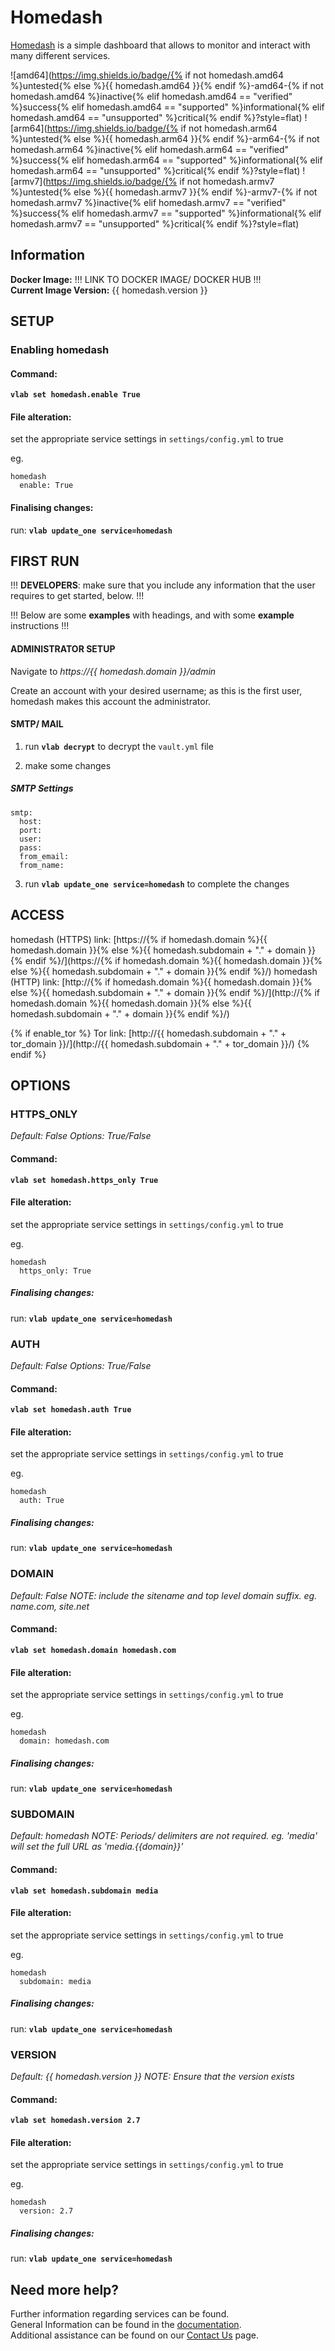 # Homedash

[Homedash](https://lamarios.github.io/Homedash2/) is a simple dashboard that allows to monitor and interact with many different services.

![amd64](https://img.shields.io/badge/{% if not homedash.amd64 %}untested{% else %}{{ homedash.amd64 }}{% endif %}-amd64-{% if not homedash.amd64 %}inactive{% elif homedash.amd64 == "verified" %}success{% elif homedash.amd64 == "supported" %}informational{% elif homedash.amd64 == "unsupported" %}critical{% endif %}?style=flat)
![arm64](https://img.shields.io/badge/{% if not homedash.arm64 %}untested{% else %}{{ homedash.arm64 }}{% endif %}-arm64-{% if not homedash.arm64 %}inactive{% elif homedash.arm64 == "verified" %}success{% elif homedash.arm64 == "supported" %}informational{% elif homedash.arm64 == "unsupported" %}critical{% endif %}?style=flat)
![armv7](https://img.shields.io/badge/{% if not homedash.armv7 %}untested{% else %}{{ homedash.armv7 }}{% endif %}-armv7-{% if not homedash.armv7 %}inactive{% elif homedash.armv7 == "verified" %}success{% elif homedash.armv7 == "supported" %}informational{% elif homedash.armv7 == "unsupported" %}critical{% endif %}?style=flat)

## Information


**Docker Image:** !!! LINK TO DOCKER IMAGE/ DOCKER HUB !!!  
**Current Image Version:** {{ homedash.version }}

## SETUP

### Enabling homedash

#### Command:

**`vlab set homedash.enable True`**

#### File alteration:

set the appropriate service settings in `settings/config.yml` to true

eg.
```
homedash
  enable: True
```

#### Finalising changes:

run: **`vlab update_one service=homedash`**

## FIRST RUN

!!! **DEVELOPERS**: make sure that you include any information that the user requires to get started, below. !!!

!!! Below are some **examples** with headings, and with some **example** instructions !!!

#### ADMINISTRATOR SETUP

Navigate to *https://{{ homedash.domain }}/admin*

Create an account with your desired username; as this is the first user, homedash makes this account the administrator.

#### SMTP/ MAIL

1. run **`vlab decrypt`** to decrypt the `vault.yml` file

2. make some changes


##### SMTP Settings
```
smtp:
  host:
  port:
  user:
  pass:
  from_email:
  from_name:
```

3. run **`vlab update_one service=homedash`** to complete the changes


## ACCESS

homedash (HTTPS) link: [https://{% if homedash.domain %}{{ homedash.domain }}{% else %}{{ homedash.subdomain + "." + domain }}{% endif %}/](https://{% if homedash.domain %}{{ homedash.domain }}{% else %}{{ homedash.subdomain + "." + domain }}{% endif %}/)
homedash (HTTP) link: [http://{% if homedash.domain %}{{ homedash.domain }}{% else %}{{ homedash.subdomain + "." + domain }}{% endif %}/](http://{% if homedash.domain %}{{ homedash.domain }}{% else %}{{ homedash.subdomain + "." + domain }}{% endif %}/)

{% if enable_tor %}
Tor link: [http://{{ homedash.subdomain + "." + tor_domain }}/](http://{{ homedash.subdomain + "." + tor_domain }}/)
{% endif %}

## OPTIONS

### HTTPS_ONLY
*Default: False*
*Options: True/False*

#### Command:

**`vlab set homedash.https_only True`**

#### File alteration:

set the appropriate service settings in `settings/config.yml` to true

eg.
```
homedash
  https_only: True
```

##### Finalising changes:

run: **`vlab update_one service=homedash`**

### AUTH
*Default: False*
*Options: True/False*

#### Command:

**`vlab set homedash.auth True`**

#### File alteration:

set the appropriate service settings in `settings/config.yml` to true

eg.
```
homedash
  auth: True
```

##### Finalising changes:

run: **`vlab update_one service=homedash`**

### DOMAIN
*Default: False*
*NOTE: include the sitename and top level domain suffix. eg. name.com, site.net*

#### Command:

**`vlab set homedash.domain homedash.com`**

#### File alteration:

set the appropriate service settings in `settings/config.yml` to true

eg.
```
homedash
  domain: homedash.com
```

##### Finalising changes:

run: **`vlab update_one service=homedash`**

### SUBDOMAIN
*Default: homedash*
*NOTE: Periods/ delimiters are not required. eg. 'media' will set the full URL as 'media.{{domain}}'*

#### Command:

**`vlab set homedash.subdomain media`**

#### File alteration:

set the appropriate service settings in `settings/config.yml` to true

eg.
```
homedash
  subdomain: media
```

##### Finalising changes:

run: **`vlab update_one service=homedash`**

### VERSION
*Default: {{  homedash.version  }}*
*NOTE: Ensure that the version exists*

#### Command:

**`vlab set homedash.version 2.7`**

#### File alteration:

set the appropriate service settings in `settings/config.yml` to true

eg.
```
homedash
  version: 2.7
```

##### Finalising changes:

run: **`vlab update_one service=homedash`**

## Need more help?
Further information regarding services can be found. \
General Information can be found in the [documentation](https://docs.vivumlab.com). \
Additional assistance can be found on our [Contact Us](https://docs.vivumlab.com/Contact-us) page.
